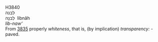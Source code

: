 <body>
  <p>H3840<br>  לבנה  <br> לִבנָה  ‎  libnâh  <br><i>lib-naw‘ </i><br>From <a href="h3835.htm">3835</a>  properly <i>whiteness</i>, that is, (by implication) <i>transparency: - </i>paved.<br></p>
 </body>